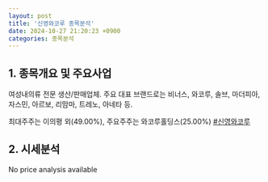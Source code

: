 ```yaml
---
layout: post
title: '신영와코루 종목분석'
date: 2024-10-27 21:20:23 +0900
categories: 종목분석
---
```


## 1. 종목개요 및 주요사업

여성내의류 전문 생산/판매업체. 주요 대표 브랜드로는 비너스, 와코루, 솔브, 마더피아, 자스민, 아르보, 리맘마, 트레노, 아네타 등. 

최대주주는 이의평 외(49.00%), 주요주주는 와코루홀딩스(25.00%)
[#신영와코루](#)

## 2. 시세분석

No price analysis available
